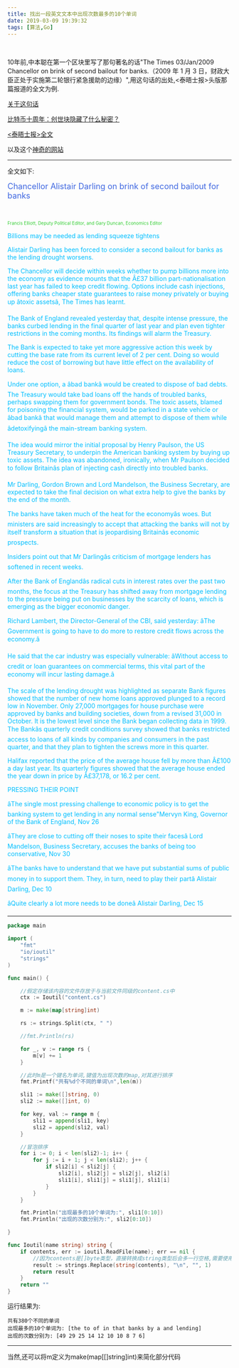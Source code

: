 ```yaml
---
title: 找出一段英文文本中出现次数最多的10个单词
date: 2019-03-09 19:39:32
tags: [算法,Go]
---
```

<br>

10年前,中本聪在第一个区块里写了那句著名的话"The Times 03/Jan/2009 Chancellor on brink of second bailout for banks.（2009 年 1 月 3 日，财政大臣正处于实施第二轮银行紧急援助的边缘）",用这句话的出处,<泰晤士报>头版那篇报道的全文为例.

[关于这句话](https://www.qdaily.com/articles/59922.html)

[比特币十周年：创世块隐藏了什么秘密？](https://medium.com/@zaoniao/%E6%AF%94%E7%89%B9%E5%B8%81%E5%8D%81%E5%91%A8%E5%B9%B4-%E5%88%9B%E4%B8%96%E5%9D%97%E9%9A%90%E8%97%8F%E4%BA%86%E4%BB%80%E4%B9%88%E7%A7%98%E5%AF%86-6d0302a16bf0)




[<泰晤士报>全文](https://www.thetimes.co.uk/article/chancellor-alistair-darling-on-brink-of-second-bailout-for-banks-n9l382mn62h)

以及这个[神奇的网站](https://www.thetimes03jan2009.com/)

---

全文如下:


<font size=4 color="RoyalBlue">Chancellor Alistair Darling on brink of second bailout for banks</font>

<br>

<font size=1 color="LimeGreen">Francis Elliott, Deputy Political Editor, and Gary Duncan, Economics Editor</font>


<font color="#00BFFF">

Billions may be needed as lending squeeze tightens

Alistair Darling has been forced to consider a second bailout for banks as the lending drought worsens.

The Chancellor will decide within weeks whether to pump billions more into the economy as evidence mounts that the Â£37 billion part-nationalisation last year has failed to keep credit flowing. Options include cash injections, offering banks cheaper state guarantees to raise money privately or buying up âtoxic assetsâ, The Times has learnt.

The Bank of England revealed yesterday that, despite intense pressure, the banks curbed lending in the final quarter of last year and plan even tighter restrictions in the coming months. Its findings will alarm the Treasury.

The Bank is expected to take yet more aggressive action this week by cutting the base rate from its current level of 2 per cent. Doing so would reduce the cost of borrowing but have little effect on the availability of loans.

Under one option, a âbad bankâ would be created to dispose of bad debts. The Treasury would take bad loans off the hands of troubled banks, perhaps swapping them for government bonds. The toxic assets, blamed for poisoning the financial system, would be parked in a state vehicle or âbad bankâ that would manage them and attempt to dispose of them while âdetoxifyingâ the main-stream banking system.

The idea would mirror the initial proposal by Henry Paulson, the US Treasury Secretary, to underpin the American banking system by buying up toxic assets. The idea was abandoned, ironically, when Mr Paulson decided to follow Britainâs plan of injecting cash directly into troubled banks.

Mr Darling, Gordon Brown and Lord Mandelson, the Business Secretary, are expected to take the final decision on what extra help to give the banks by the end of the month.

The banks have taken much of the heat for the economyâs woes. But ministers are said increasingly to accept that attacking the banks will not by itself transform a situation that is jeopardising Britainâs economic prospects.

Insiders point out that Mr Darlingâs criticism of mortgage lenders has softened in recent weeks.

After the Bank of Englandâs radical cuts in interest rates over the past two months, the focus at the Treasury has shifted away from mortgage lending to the pressure being put on businesses by the scarcity of loans, which is emerging as the bigger economic danger.

Richard Lambert, the Director-General of the CBI, said yesterday: âThe Government is going to have to do more to restore credit flows across the economy.â

He said that the car industry was especially vulnerable: âWithout access to credit or loan guarantees on commercial terms, this vital part of the economy will incur lasting damage.â

The scale of the lending drought was highlighted as separate Bank figures showed that the number of new home loans approved plunged to a record low in November. Only 27,000 mortgages for house purchase were approved by banks and building societies, down from a revised 31,000 in October. It is the lowest level since the Bank began collecting data in 1999. The Bankâs quarterly credit conditions survey showed that banks restricted access to loans of all kinds by companies and consumers in the past quarter, and that they plan to tighten the screws more in this quarter.

Halifax reported that the price of the average house fell by more than Â£100 a day last year. Its quarterly figures showed that the average house ended the year down in price by Â£37,178, or 16.2 per cent.

PRESSING THEIR POINT

âThe single most pressing challenge to economic policy is to get the banking system to get lending in any normal sense"Mervyn King, Governor of the Bank of England, Nov 26

âThey are close to cutting off their noses to spite their facesâ
Lord Mandelson, Business Secretary, accuses the banks of being too conservative, Nov 30

âThe banks have to understand that we have put substantial sums of public money in to support them. They, in turn, need to play their partâ
Alistair Darling, Dec 10

âQuite clearly a lot more needs to be doneâ
Alistair Darling, Dec 15</font>

---



```go
package main

import (
	"fmt"
	"io/ioutil"
	"strings"
)

func main() {

    //假定存储该内容的文件存放于与当前文件同级的content.cs中
	ctx := Ioutil("content.cs")

	m := make(map[string]int)

	rs := strings.Split(ctx, " ")

	//fmt.Println(rs)

	for _, v := range rs {
		m[v] += 1
	}

	//此时m是一个键名为单词,键值为出现次数的map,对其进行排序
	fmt.Printf("共有%d个不同的单词\n",len(m))

	sli1 := make([]string, 0)
	sli2 := make([]int, 0)

	for key, val := range m {
		sli1 = append(sli1, key)
		sli2 = append(sli2, val)
	}

	//冒泡排序
	for i := 0; i < len(sli2)-1; i++ {
		for j := i + 1; j < len(sli2); j++ {
			if sli2[i] < sli2[j] {
				sli2[i], sli2[j] = sli2[j], sli2[i]
				sli1[i], sli1[j] = sli1[j], sli1[i]
			}
		}
	}

	fmt.Println("出现最多的10个单词为:", sli1[0:10])
	fmt.Println("出现的次数分别为:", sli2[0:10])

}

func Ioutil(name string) string {
	if contents, err := ioutil.ReadFile(name); err == nil {
		//因为contents是[]byte类型，直接转换成string类型后会多一行空格,需要使用strings.Replace替换换行符
		result := strings.Replace(string(contents), "\n", "", 1)
		return result
	}
	return ""
}
```

运行结果为:

```
共有380个不同的单词
出现最多的10个单词为: [the to of in that banks by a and lending]
出现的次数分别为: [49 29 25 14 12 10 10 8 7 6]
```


---

当然,还可以将m定义为make(map[[]string]int)来简化部分代码
